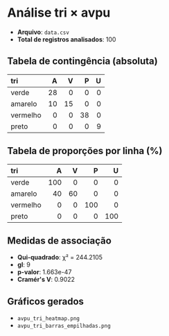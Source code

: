 # Análise tri × avpu

- **Arquivo**: `data.csv`
- **Total de registros analisados**: 100

## Tabela de contingência (absoluta)
| tri      |   A |   V |   P |   U |
|:---------|----:|----:|----:|----:|
| verde    |  28 |   0 |   0 |   0 |
| amarelo  |  10 |  15 |   0 |   0 |
| vermelho |   0 |   0 |  38 |   0 |
| preto    |   0 |   0 |   0 |   9 |

## Tabela de proporções por linha (%)
| tri      |   A |   V |   P |   U |
|:---------|----:|----:|----:|----:|
| verde    | 100 |   0 |   0 |   0 |
| amarelo  |  40 |  60 |   0 |   0 |
| vermelho |   0 |   0 | 100 |   0 |
| preto    |   0 |   0 |   0 | 100 |

## Medidas de associação
- **Qui-quadrado**: χ² = 244.2105
- **gl**: 9
- **p-valor**: 1.663e-47
- **Cramér's V**: 0.9022

## Gráficos gerados
- `avpu_tri_heatmap.png`
- `avpu_tri_barras_empilhadas.png`